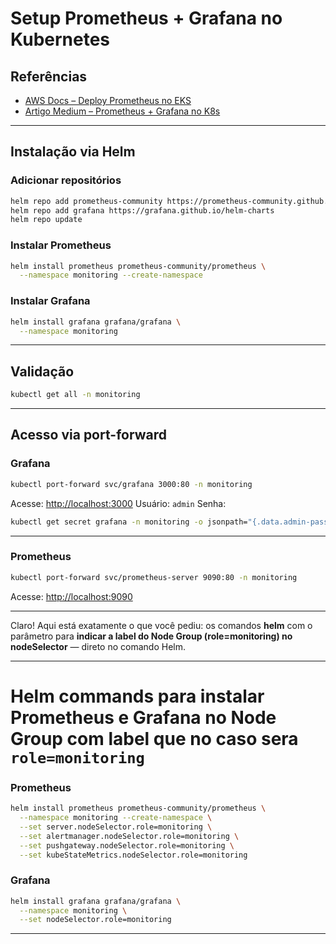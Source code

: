 # Setup Prometheus + Grafana no Kubernetes

## Referências

* [AWS Docs – Deploy Prometheus no EKS](https://docs.aws.amazon.com/eks/latest/userguide/deploy-prometheus.html)
* [Artigo Medium – Prometheus + Grafana no K8s](https://medium.com/@akilblanchard09/monitoring-a-kubernetes-cluster-using-prometheus-and-grafana-8e0f21805ea9)

---

## Instalação via Helm

### Adicionar repositórios

```bash
helm repo add prometheus-community https://prometheus-community.github.io/helm-charts
helm repo add grafana https://grafana.github.io/helm-charts
helm repo update
```

### Instalar Prometheus

```bash
helm install prometheus prometheus-community/prometheus \
  --namespace monitoring --create-namespace
```

### Instalar Grafana

```bash
helm install grafana grafana/grafana \
  --namespace monitoring
```

---

## Validação

```bash
kubectl get all -n monitoring
```

---

## Acesso via port-forward

### Grafana

```bash
kubectl port-forward svc/grafana 3000:80 -n monitoring
```

Acesse: [http://localhost:3000](http://localhost:3000)
Usuário: `admin`
Senha:

```bash
kubectl get secret grafana -n monitoring -o jsonpath="{.data.admin-password}" | base64 --decode
```

---

### Prometheus

```bash
kubectl port-forward svc/prometheus-server 9090:80 -n monitoring
```

Acesse: [http://localhost:9090](http://localhost:9090)

---

Claro! Aqui está exatamente o que você pediu: os comandos **helm** com o parâmetro para **indicar a label do Node Group (role=monitoring) no nodeSelector** — direto no comando Helm.

---

# Helm commands para instalar Prometheus e Grafana no Node Group com label que no caso sera `role=monitoring`

### Prometheus

```bash
helm install prometheus prometheus-community/prometheus \
  --namespace monitoring --create-namespace \
  --set server.nodeSelector.role=monitoring \
  --set alertmanager.nodeSelector.role=monitoring \
  --set pushgateway.nodeSelector.role=monitoring \
  --set kubeStateMetrics.nodeSelector.role=monitoring
```

### Grafana

```bash
helm install grafana grafana/grafana \
  --namespace monitoring \
  --set nodeSelector.role=monitoring
```

---
